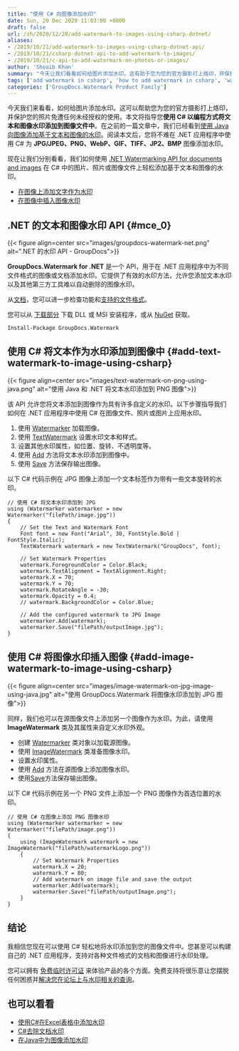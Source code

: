 ```yaml
---
title: "使用 C# 向图像添加水印"
date: Sun, 20 Dec 2020 11:03:00 +0000
draft: false
url: /zh/2020/12/20/add-watermark-to-images-using-csharp-dotnet/
aliases:
- /2019/10/21/add-watermark-to-images-using-csharp-dotnet-api/
- /2019/10/21/csharp-dotnet-api-to-add-watermark-to-images/
- /2019/10/21/c-api-to-add-watermark-on-photos-or-images/
author: 'Shoaib Khan'
summary: "今天让我们看看如何给图片添加水印。这有助于您为您的官方摄影打上烙印，并保护您的照片免遭任何未经授权的使用。本文将指导您**使用 C# 以编程方式将文本和图像水印添加到图像文件中**。在较早的一篇文章中，我们已经看到 [使用 Java 向图像添加基于文本和图像的水印][1]。阅读本文后，您将不难在 .NET 应用程序中使用 C# 为 **JPG/JPEG、PNG、WebP、GIF、TIFF、JP2、BMP** 图像添加水印。"
tags: ['add watermark in csharp', 'how to add watermark in csharp', 'watermark dotnet api', 'watermark images in csharp']
categories: ['GroupDocs.Watermark Product Family']
---
```


今天我们来看看，如何给图片添加水印。这可以帮助您为您的官方摄影打上烙印，并保护您的照片免遭任何未经授权的使用。本文将指导您**使用 C# 以编程方式将文本和图像水印添加到图像文件中**。在之前的一篇文章中，我们已经看到[使用 Java 向图像添加基于文本和图像的水印][2]。阅读本文后，您将不难在 .NET 应用程序中使用 C# 为 **JPG/JPEG、PNG、WebP、GIF、TIFF、JP2、BMP** 图像添加水印。

现在让我们分别看看，我们如何使用 [.NET Watermarking API for documents and images][3] 在 C# 中的图片、照片或图像文件上轻松添加基于文本和图像的水印。

* [在图像上添加文字作为水印][4]
* [在图像中插入图像水印][5]

## .NET 的文本和图像水印 API {#mce_0}



{{< figure align=center src="images/groupdocs-watermark-net.png" alt=".NET 的水印 API - GroupDocs">}}


**GroupDocs.Watermark for .NET** 是一个 API，用于在 .NET 应用程序中为不同文件格式的图像或文档添加水印。它提供了有效的水印方法，允许您添加文本水印以及其他第三方工具难以自动删除的图像水印。

从[文档][6]，您可以进一步检查功能和[支持的文件格式][7]。

您可以从 [下载部分][8] 下载 DLL 或 MSI 安装程序，或从 [NuGet][9] 获取。

```
Install-Package GroupDocs.Watermark
```

## 使用 C# 将文本作为水印添加到图像中 {#add-text-watermark-to-image-using-csharp}



{{< figure align=center src="images/text-watermark-on-png-using-java.png" alt="使用 Java 和 .NET 将文本水印添加到 PNG 图像">}}


该 API 允许您将文本添加到图像作为具有许多自定义的水印。以下步骤指导我们如何在 .NET 应用程序中使用 C# 在图像文件、照片或图片上应用水印。

1. 使用 [Watermarker][10] 加载图像。
2. 使用 [TextWatermark][11] 设置水印文本和样式。
3. 设置其他水印属性，如位置、旋转、不透明度等。
4. 使用 [Add][12] 方法将文本水印添加到图像中。
5. 使用 [Save][13] 方法保存输出图像。

以下 C# 代码示例在 JPG 图像上添加一个文本标签作为带有一些文本旋转的水印。

```
// 使用 C# 将文本水印添加到 JPG
using (Watermarker watermarker = new Watermarker("filePath/image.jpg"))
{
    // Set the Text and Watermark Font
    Font font = new Font("Arial", 30, FontStyle.Bold | FontStyle.Italic);
    TextWatermark watermark = new TextWatermark("GroupDocs", font);

    // Set Watermark Properties
    watermark.ForegroundColor = Color.Black;
    watermark.TextAlignment = TextAlignment.Right;
    watermark.X = 70;
    watermark.Y = 70;
    watermark.RotateAngle = -30;
    watermark.Opacity = 0.4;
    // watermark.BackgroundColor = Color.Blue;

    // Add the configured watermark to JPG Image
    watermarker.Add(watermark);
    watermarker.Save("filePath/outputImage.jpg");
}
```

## 使用 C# 将图像水印插入图像 {#add-image-watermark-to-image-using-csharp}



{{< figure align=center src="images/image-watermark-on-jpg-image-using-java.jpg" alt="使用 GroupDocs.Watermark 将图像水印添加到 JPG 图像">}}


同样，我们也可以在源图像文件上添加另一个图像作为水印。为此，请使用 **ImageWatermark** 类及其属性来自定义水印外观。

* 创建 [Watermarker][14] 类对象以加载源图像。
* 使用 [ImageWatermark][15] 类准备图像水印。
* 设置水印属性。
* 使用 [Add][16] 方法在源图像上添加图像水印。
* 使用[Save][17]方法保存输出图像。

以下 C# 代码示例在另一个 PNG 文件上添加一个 PNG 图像作为首选位置的水印。

```
// 使用 C# 在图像上添加 PNG 图像水印
using (Watermarker watermarker = new Watermarker("filePath/image.png"))
{
    using (ImageWatermark watermark = new ImageWatermark("filePath/watermarkLogo.png"))
    {
        // Set Watermark Properties
        watermark.X = 20;
        watermark.Y = 80;
        // Add watermark on image file and save the output
        watermarker.Add(watermark);
        watermarker.Save("filePath/outputImage.png");
    }
}
```

## 结论

我相信您现在可以使用 C# 轻松地将水印添加到您的图像文件中。您甚至可以构建自己的 .NET 应用程序，支持对各种文件格式的文档和图像进行水印处理。

您可以拥有 [免费临时许可证][18] 来体验产品的各个方面。免费支持将很乐意让您摆脱任何困惑并[解决您在论坛上与水印相关的查询][19]。

## 也可以看看

* [使用C#在Excel表格中添加水印][20]
* [C#去除文档水印][21]
* [在Java中为图像添加水印][22]







[1]: https://blog.groupdocs.com/2020/09/15/add-watermark-to-images-in-java/
[2]: https://blog.groupdocs.com/2020/09/15/add-watermark-to-images-in-java/
[3]: https://products.groupdocs.com/watermark/net
[4]: #add-text-watermark-to-image-using-csharp
[5]: #add-image-watermark-to-image-using-csharp
[6]: https://docs.groupdocs.com/watermark/net/
[7]: https://docs.groupdocs.com/watermark/net/supported-document-formats/
[8]: https://downloads.groupdocs.com/watermark/net
[9]: https://www.nuget.org/packages/GroupDocs.Watermark/
[10]: https://apireference.groupdocs.com/watermark/net/groupdocs.watermark/watermarker
[11]: https://apireference.groupdocs.com/watermark/net/groupdocs.watermark.watermarks/textwatermark
[12]: https://apireference.groupdocs.com/watermark/net/groupdocs.watermark/watermarker/methods/add/index
[13]: https://apireference.groupdocs.com/watermark/net/groupdocs.watermark/watermarker/methods/save/index
[14]: https://apireference.groupdocs.com/watermark/net/groupdocs.watermark/watermarker
[15]: https://apireference.groupdocs.com/watermark/net/groupdocs.watermark.watermarks/imagewatermark
[16]: https://apireference.groupdocs.com/watermark/net/groupdocs.watermark/watermarker/methods/add/index
[17]: https://apireference.groupdocs.com/watermark/net/groupdocs.watermark/watermarker/methods/save/index
[18]: https://purchase.groupdocs.com/temporary-license
[19]: https://forum.groupdocs.com/c/watermark
[20]: https://blog.groupdocs.com/2021/11/04/watermark-excel-sheets-using-csharp/
[21]: https://blog.groupdocs.com/2020/11/27/find-and-remove-watermarks-from-documents-in-csharp/
[22]: https://blog.groupdocs.com/2020/09/15/add-watermark-to-images-in-java/


